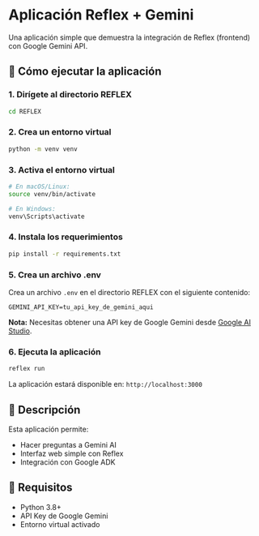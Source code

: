 # Aplicación Reflex + Gemini

Una aplicación simple que demuestra la integración de Reflex (frontend) con Google Gemini API.

## 🚀 Cómo ejecutar la aplicación

### 1. Dirígete al directorio REFLEX
```bash
cd REFLEX
```

### 2. Crea un entorno virtual
```bash
python -m venv venv
```

### 3. Activa el entorno virtual
```bash
# En macOS/Linux:
source venv/bin/activate

# En Windows:
venv\Scripts\activate
```

### 4. Instala los requerimientos
```bash
pip install -r requirements.txt
```

### 5. Crea un archivo .env
Crea un archivo `.env` en el directorio REFLEX con el siguiente contenido:

```env
GEMINI_API_KEY=tu_api_key_de_gemini_aqui
```

**Nota:** Necesitas obtener una API key de Google Gemini desde [Google AI Studio](https://makersuite.google.com/app/apikey).

### 6. Ejecuta la aplicación
```bash
reflex run
```

La aplicación estará disponible en: `http://localhost:3000`

## 📝 Descripción

Esta aplicación permite:
- Hacer preguntas a Gemini AI
- Interfaz web simple con Reflex
- Integración con Google ADK

## 🔧 Requisitos

- Python 3.8+
- API Key de Google Gemini
- Entorno virtual activado